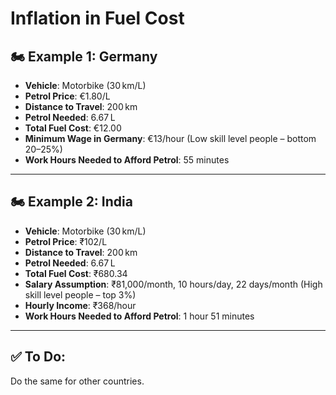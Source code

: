 # Inflation in Fuel Cost

## 🏍️ Example 1: Germany

- **Vehicle**: Motorbike (30 km/L)  
- **Petrol Price**: €1.80/L  
- **Distance to Travel**: 200 km  
- **Petrol Needed**: 6.67 L  
- **Total Fuel Cost**: €12.00  
- **Minimum Wage in Germany**: €13/hour (Low skill level people – bottom 20–25%)  
- **Work Hours Needed to Afford Petrol**: 55 minutes

---

## 🏍️ Example 2: India

- **Vehicle**: Motorbike (30 km/L)  
- **Petrol Price**: ₹102/L  
- **Distance to Travel**: 200 km  
- **Petrol Needed**: 6.67 L  
- **Total Fuel Cost**: ₹680.34  
- **Salary Assumption**: ₹81,000/month, 10 hours/day, 22 days/month (High skill level people – top 3%)  
- **Hourly Income**: ₹368/hour  
- **Work Hours Needed to Afford Petrol**: 1 hour 51 minutes

---

## ✅ To Do:
Do the same for other countries.
